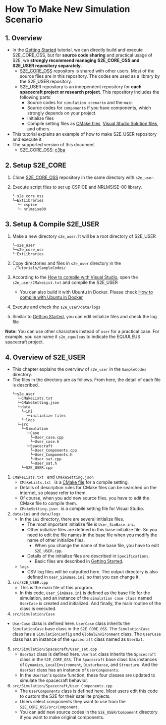 # How To Make New Simulation Scenario

## 1.  Overview

- In the [Getting Started](./Tutorials/GettingStarted.md) tutorial, we can directly build and execute S2E_CORE_OSS, but for **source code sharing** and practical usage of S2E, we **strongly recommend managing S2E_CORE_OSS and S2E_USER repository separately**.
  - [S2E_CORE_OSS](https://gitlab.com/ut_issl/s2e/s2e_core_oss) repository is shared with other users. Most of the source files are in this repository. The codes are used as a library by the S2E_USER repository.
  - S2E_USER repository is an independent repository  for **each spacecraft project or research project**. This repository includes the following parts:
    - Source codes for `simulation scenario` and the `main`
    - Source codes for `components` if you have components, which strongly depends on your project.
    - Initialize files
    - Compile setting files as [CMake files](https://cmake.org/), [Visual Studio Solution files](https://visualstudio.microsoft.com/downloads/), and others. 
- This tutorial explains an example of how to make S2E_USER repository and execute it.   
- The supported version of this document
  - S2E_CORE_OSS: [c3ba](https://gitlab.com/ut_issl/s2e/s2e_core_oss/-/commit/c3ba6d93418998b91efc0a8ca57ff63e350d2636)

## 2. Setup S2E_CORE

1. Clone [S2E_CORE_OSS](https://gitlab.com/ut_issl/s2e/s2e_core_oss) repository in the same directory with `s2e_user`.

2.  Execute script files to set up CSPICE and NRLMSISE-00 library.
    ```
    └─s2e_core_oss  
    └─ExtLibraries  
      └─ cspice 
      └─ nrlmsise00
    ```

## 3. Setup & Compile S2E_USER

1. Make a new directory `s2e_user`. It will be a root directory of S2E_USER
    ```
    └─s2e_user  
    └─s2e_core_oss  
    └─ExtLibraries  
    ```

2. Copy directories and files in  `s2e_user` directory in the `./Tutorials/SampleCodes/`

3. According to the [How to compile with Visual Studio](../General/HowToCompileWithVisualStudio.md), open the `s2e_user/CMakeList.txt` and compile the S2E_USER
   - You can also build it with Ubuntu in Docker. Please check [How to compile with Ubuntu in Docker](../General/HowToCompileWithUbuntuInDocker.md)

4. Execute and check the `s2e_user/data/logs`

5. Similar to [Getting Started](./GettingStarted.md), you can edit initialize files and check the log file 

**Note:** You can use other characters instead of `user` for a practical case.  For example, you can name it `s2e_equuleus` to indicate the EQUULEUS spacecraft project. 

## 4.  Overview of S2E_USER

- This chapter explains the overview of `s2e_user` in the `SampleCodes` directory. 
- The files in the directory are as follows. From here, the detail of each file is described.
  ```
  └─s2e_user 
    └─CMakeLists.txt  
    └─CMakeSetting.json  
    └─data  
      └─ini  
        └─initialize files
      └─logs
    └─src  
      └─Simulation
        └─Case
          └─User_case.cpp
          └─User_case.h
        └─Spacecraft
          └─User_Components.cpp  
          └─User_Components.h  
          └─User_sat.cpp  
          └─User_sat.h  
      └─S2E_USER.cpp  
  ```
1. `CMakeLists.txt ` and `CMakeSetting.json `
   -  `CMakeLists.txt `  is a [CMake file](https://cmake.org/) for a compile setting.
     - Details of description rules for CMake files can be searched on the internet, so please refer to them.
     - Of course, when you add new source files, you have to edit the CMake file to compile them.
   - `CMakeSetting.json ` is a compile setting file for Visual Studio.
2. `data/ini` and `data/logs`
   - In the `ini` directory, there are several initialize files.
     - The most important initialize file is `User_SimBase.ini`.
     - Other initialize files are defined in this base initialize file. So you need to edit the file names in the base file when you modify the name of other initialize files.
       - When you change the name of the base file, you have to edit `S2E_USER.cpp`.
     - Details of the initialize files are described in `Specifications`.
       - Basic files are described in [Getting Started](./Tutorials/GettingStarted.md).
   - `logs`
     - CSV log files will be outputted here. The output directory is also defined in `User_SimBase.ini`, so that you can change it.
3. `src/S2E_USER.cpp`
   - This is the main file of this program.
   - In this code, `User_SimBase.ini` is defined as the base file for the simulation, and an instance of the `simulation case class` named `UserCase` is created and initialized. And finally, the main routine of the class is executed.
4.  `src/Simulation/Case`
   - `UserCase` class is defined here. `UserCase` class inherits the `SimulationCase` base class in the `S2E_CORE_OSS`. The `SimulationCase` class has a `SimulationConfig` and `GlobalEnvironment` class. The `UserCase` class has an instance of the `spacecraft` class named as `UserSat`.
5. `src/Simulation/Spacecraft/User_sat.cpp `
   - `UserSat` class is defined here. `UserSat` class inherits the `Spacecraft` class in the `S2E_CORE_OSS`. The `Spacecraft` base class has instances of `Dynamics`, `LocalEnvironment`, `Disturbance`, and `Structure`. And the `UserSat` class has an instance of `UserComponents`.
   - In the `UserSat`'s `Update` function, these four classes are updated to simulate the spacecraft behavior.
6. `src/Simulation/Spacecraft/User_Components.cpp`
   - The `UserComponents` class is defined here. Most users edit this code to custom the S2E for their satellite projects.
   - Users select components they want to use from the `S2E_CORE_OSS/src/Component`.
   - You can add new source codes in the `S2E_USER/Component` directory if you want to make original components.
